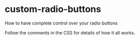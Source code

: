 # custom-radio-buttons
How to have complete control over your radio buttons

Follow the comments in the CSS for details of how it all works.
